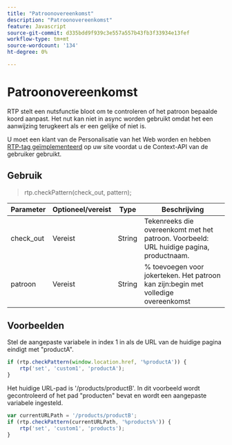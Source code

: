 ```yaml
---
title: "Patroonovereenkomst"
description: "Patroonovereenkomst"
feature: Javascript
source-git-commit: d335bdd9f939c3e557a557b43fb3f33934e13fef
workflow-type: tm+mt
source-wordcount: '134'
ht-degree: 0%

---
```



# Patroonovereenkomst

RTP stelt een nutsfunctie bloot om te controleren of het patroon bepaalde koord aanpast. Het nut kan niet in async worden gebruikt omdat het een aanwijzing terugkeert als er een gelijke of niet is.

U moet een klant van de Personalisatie van het Web worden en hebben [RTP-tag geïmplementeerd](https://experienceleague.adobe.com/nl/docs/marketo/using/product-docs/web-personalization/rtp-tag-implementation/deploy-the-rtp-javascript) op uw site voordat u de Context-API van de gebruiker gebruikt.

## Gebruik

> rtp.checkPattern(check_out, pattern);

| Parameter | Optioneel/vereist | Type | Beschrijving |
|---|---|---|---|
| check_out | Vereist | String | Tekenreeks die overeenkomt met het patroon. Voorbeeld: URL huidige pagina, productnaam. |
| patroon | Vereist | String | % toevoegen voor jokerteken. Het patroon kan zijn:begin met volledige overeenkomst |


## Voorbeelden

Stel de aangepaste variabele in index 1 in als de URL van de huidige pagina eindigt met &quot;productA&quot;.

```javascript
if (rtp.checkPattern(window.location.href, '%productA')) {
    rtp('set', 'custom1', 'productA');
}
```

Het huidige URL-pad is &#39;/products/productB&#39;. In dit voorbeeld wordt gecontroleerd of het pad &quot;producten&quot; bevat en wordt een aangepaste variabele ingesteld.

```javascript
var currentURLPath = '/products/productB';
if (rtp.checkPattern(currentURLPath, '%products%')) {
    rtp('set', 'custom1', 'products');
}
```
